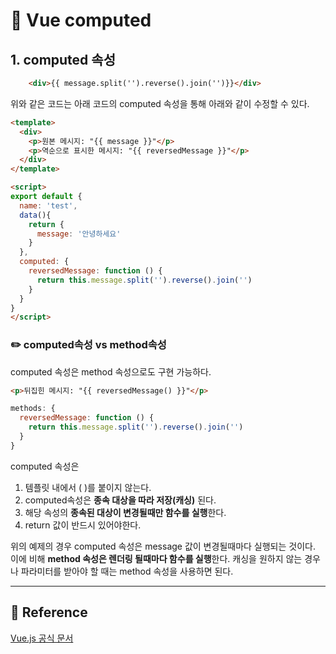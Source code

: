 # 🍭 Vue computed

## 1. computed 속성
```html
    <div>{{ message.split('').reverse().join('')}}</div>
```
위와 같은 코드는 아래 코드의 computed 속성을 통해 아래와 같이 수정할 수 있다.
```html
<template>
  <div>
    <p>원본 메시지: "{{ message }}"</p>
    <p>역순으로 표시한 메시지: "{{ reversedMessage }}"</p>
  </div>
</template>

<script>
export default {
  name: 'test',
  data(){
    return {
      message: '안녕하세요'
    }
  },
  computed: {
    reversedMessage: function () {
      return this.message.split('').reverse().join('')
    }
  }
}
</script>
```
### ✏️ computed속성 vs method속성
computed 속성은 method 속성으로도 구현 가능하다.
```html
<p>뒤집힌 메시지: "{{ reversedMessage() }}"</p>
```
```javascript
methods: {
  reversedMessage: function () {
    return this.message.split('').reverse().join('')
  }
}
```
computed 속성은
1. 템플릿 내에서 ( )를 붙이지 않는다.
2. computed속성은 **종속 대상을 따라 저장(캐싱)** 된다.
3. 해당 속성의 **종속된 대상이 변경될때만 함수를 실행**한다.
4. return 값이 반드시 있어야한다.

위의 예제의 경우 computed 속성은 message 값이 변경될때마다 실행되는 것이다.<br>
이에 비해 **method 속성은 렌더링 될때마다 함수를 실행**한다. 캐싱을 원하지 않는 경우나 파라미터를 받아야 할 때는 method 속성을 사용하면 된다.

<hr>

## 📁 Reference
[Vue.js 공식 문서](https://kr.vuejs.org/v2/guide/computed.html)